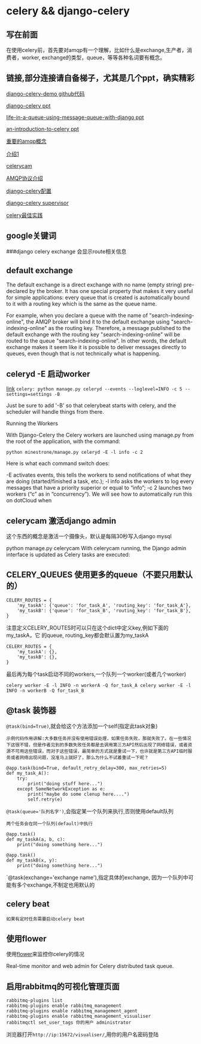 celery && django-celery
===

写在前面
---
在使用celery前，首先要对amqp有一个理解，比如什么是exchange,生产者，消费者，worker,
exchange的类型，queue，等等各种名词要有概念。

链接,部分连接请自备梯子，尤其是几个ppt，确实精彩
---

[django-celery-demo github代码](https://github.com/duoduo369/django_celery_demo)

[django-celery ppt](http://www.slideshare.net/matclayton/django-celery#)

[life-in-a-queue-using-message-queue-with-django ppt](http://www.slideshare.net/tarequeh/life-in-a-queue-using-message-queue-with-django#)

[an-introduction-to-celery ppt](http://www.slideshare.net/idangazit/an-introduction-to-celery)

[重要的amqp概念](https://www.rabbitmq.com/tutorials/amqp-concepts.html)

[介绍1](http://docs.dotcloud.com/tutorials/python/django-celery/)

[celerycam](http://blog.endpoint.com/2012/03/debugging-celery-tasks-in-django.html)

[AMQP协议介绍](http://my.oschina.net/scalewing/blog/169471)

[django-celery配置](http://www.dongwm.com/archives/shi-yong-celeryzhi-shen-ru-celerypei-zhi/)

[django-celery supervisor](http://www.dongwm.com/archives/shi-yong-celeryzhi-liao-jie-celery/)

[celery最佳实践](http://my.oschina.net/siddontang/blog/284107)

google关键词
---
###django celery exchange
会显示route相关信息

default exchange
---

The default exchange is a direct exchange with no name (empty string) pre-declared by the broker. It has one special property that makes it very useful for simple applications: every queue that is created is automatically bound to it with a routing key which is the same as the queue name.

For example, when you declare a queue with the name of "search-indexing-online", the AMQP broker will bind it to the default exchange using "search-indexing-online" as the routing key. Therefore, a message published to the default exchange with the routing key "search-indexing-online" will be routed to the queue "search-indexing-online". In other words, the default exchange makes it seem like it is possible to deliver messages directly to queues, even though that is not technically what is happening.


celeryd -E 启动worker
---

[link](http://www.mechanicalgirl.com/post/scheduling-periodic-tasks-celery-233-and-django-14/) `celery: python manage.py celeryd --events --loglevel=INFO -c 5 --settings=settings -B`

Just be sure to add '-B' so that celerybeat starts with celery, and the scheduler will handle things from there.



Running the Workers

With Django-Celery the Celery workers are launched using manage.py from the root of the application, with the command:

`python minestrone/manage.py celeryd -E -l info -c 2`

Here is what each command switch does:

-E activates events, this tells the workers to send notifications of what they are doing (started/finished a task, etc.);
-l info asks the workers to log every messages that have a priority superior or equal to “info”;
-c 2 launches two workers (“c” as in “concurrency”).
We will see how to automatically run this on dotCloud when



celerycam 激活django admin
---
这个东西的概念是激活一个摄像头，默认是每隔30秒写入django mysql

python manage.py celerycam
With celerycam running, the Django admin interface is updated as Celery tasks are executed:

CELERY_QUEUES 使用更多的queue（不要只用默认的）
---

    CELERY_ROUTES = {
        'my_taskA': {'queue': 'for_task_A', 'routing_key': 'for_task_A'},
        'my_taskB': {'queue': 'for_task_B', 'routing_key': 'for_task_B'},
    }

注意定义CELERY_ROUTES时可以只在这个dict中定义key,例如下面的my_taskA，它
的queue, routing_key都会默认置为my_taskA

    CELERY_ROUTES = {
        'my_taskA': {},
        'my_taskB': {},
    }

最后再为每个task启动不同的workers,一个队列一个worker(或者几个worker)

    celery worker -E -l INFO -n workerA -Q for_task_A celery worker -E -l INFO -n workerB -Q for_task_B


@task 装饰器
---

`@task(bind=True)`,就会给这个方法添加一个self(指定此task对象)

    示例代码作用讲解:大多数任务并没有使用错误处理，如果任务失败，那就失败了。在一些情况下这很不错，但是作者见到的多数失败任务都是去调用第三方API然后出现了网络错误，或者资源不可用这些错误，而对于这些错误，最简单的方式就是重试一下，也许就是第三方API临时服务或者网络出现问题，没准马上就好了，那么为什么不试着重试一下呢？

    @app.task(bind=True, default_retry_delay=300, max_retries=5)
    def my_task_A():
        try:
            print("doing stuff here...")
        except SomeNetworkException as e:
            print("maybe do some clenup here....")
            self.retry(e)

`@task(queue='队列名字')`,会指定某一个队列来执行,否则使用default队列

    两个任务会在同一个队列(default)中执行

    @app.task()
    def my_taskA(a, b, c):
        print("doing something here...")

    @app.task()
    def my_taskB(x, y):
        print("doing something here...")

`@task(exchange='exchange name'),指定具体的exchange, 因为一个队列中可能有多个exchange,不制定也用默认的

celery beat
---

    如果有定时任务需要启动celery beat

使用flower
---

使用[flower](https://github.com/mher/flower)来监控你celery的情况

Real-time monitor and web admin for Celery distributed task queue.

启用rabbitmq的可视化管理页面
---
    rabbitmq-plugins list
    rabbitmq-plugins enable rabbitmq_management
    rabbitmq-plugins enable rabbitmq_management_agent
    rabbitmq-plugins enable rabbitmq_management_visualiser
    rabbitmqctl set_user_tags 你的用户 administrator

浏览器打开`http://ip:15672/visualiser/`,用你的用户名密码登陆

